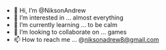 - 👋 Hi, I’m @NiksonAndrew
- 👀 I’m interested in ... almost everything
- 🌱 I’m currently learning ... to be calm
- 💞️ I’m looking to collaborate on ... games
- 📫 How to reach me ... @niksonadrew8@gmail.com

<!---
NiksonAndrew/NiksonAndrew is a ✨ special ✨ repository because its `README.md` (this file) appears on your GitHub profile.
You can click the Preview link to take a look at your changes.
--->
